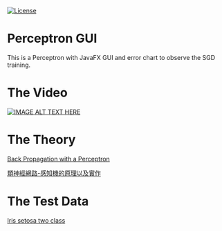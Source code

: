 [![License](https://img.shields.io/badge/License-Apache_2.0-blue.svg)](https://opensource.org/licenses/Apache-2.0)

# Perceptron GUI

This is a Perceptron with JavaFX GUI and error chart to observe the SGD training.

# The Video

[![IMAGE ALT TEXT HERE](https://img.youtube.com/vi/qnmSh5grqzM/0.jpg)](https://www.youtube.com/watch?v=qnmSh5grqzM)

# The Theory

[Back Propagation with a Perceptron ](https://1fly2sky.wordpress.com/2017/02/12/back-propagation-with-a-perceptron/)

[類神經網路-感知機的原理以及實作 ](https://1fly2sky.wordpress.com/2017/02/14/類神經網路-感知機的原理以及實作 )

# The Test Data

[Iris setosa two class ](./PerceptronGUI/Iris-setosa.csv )
